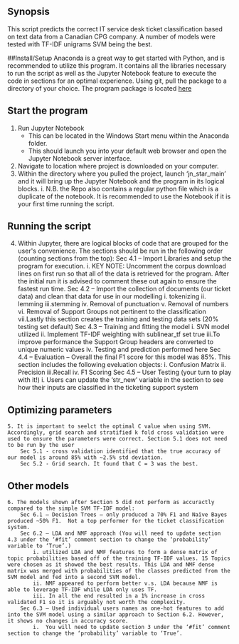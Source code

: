 ## Synopsis
This script predicts the correct IT service desk ticket classification based on text data from a Canadian CPG company.
A number of models were tested with TF-IDF unigrams SVM being the best.

##Install/Setup
Anaconda is a great way to get started with Python, and is recommended to utilize this program.  It contains all the libraries necessary to run the script as well as the Jupyter Notebook feature to execute the code in sections for an optimal experience.
Using git, pull the package to a directory of your choice.  The program package is located [here](https://github.com/mattbitter/CS410_TicketClassification/)

## Start the program
1. Run Jupyter Notebook
	*  This can be located in the Windows Start menu within the Anaconda folder.
	*  This should launch you into your default web browser and open the Jupyter Notebook server interface.
2. Navigate to location where project is downloaded on your computer.
3. Within the directory where you pulled the project, launch ‘jn_star_main’ and it will bring up the Jupyter Notebook and the program in its logical blocks.
	i. N.B. the Repo also contains a regular python file which is a duplicate of the notebook. It is recommended to use the Notebook if it is your first time running the script.

## Running the script
4. Within Jupyter, there are logical blocks of code that are grouped for the user's convenience.  The sections should be run in the following order (counting sections from the top):
	Sec 4.1 – Import Libraries and setup the program for execution.
		i.	KEY NOTE:  Uncomment the corpus download lines on first run so that all of the data is retrieved for the program.  After the initial run it is advised to comment these out again to ensure the fastest run time.
	Sec 4.2 – Import the collection of documents (our ticket data) and clean that data for use in our modelling
		i.  tokenizing
		ii. lemming
		iii.stemming
		iv. Removal of punctuation
		v.  Removal of numbers
		vi. Removal of Support Groups not pertinent to the classification
		vii.Lastly this section creates the training and testing data sets (20% testing set default)
	Sec 4.3 – Training and fitting the model
		i.  SVN model utilized
		ii. Implement TF-IDF weighting with sublinear_tf set true 
		iii.To improve performance the Support Group headers are converted to unique numeric values 
		iv. Testing and prediction performed here
	Sec 4.4 – Evaluation – Overall the final F1 score for this model was 85%.  This section includes the following eveluation objects:
		i.  Confusion Matrix
		ii. Precision
		iii.Recall
		iv. F1 Scoring
	Sec 4.5 – User Testing (your turn to play with it!)
		i.	Users can update the ‘str_new’ variable in the section to see how their inputs are classified in the ticketing support system

## Optimizing parameters
	5. It is important to seelct the optimal C value when using SVM. Accordingly, grid search and stratified k fold cross validation were used to ensure the parameters were correct. Section 5.1 does not need to be run by the user
		Sec 5.1 - cross validation identified that the true accuracy of our model is around 85% with ~2.5% std deviation.
		Sec 5.2 - Grid search. It found that C = 3 was the best.

## Other models
	6. The models shown after Section 5 did not perform as accuractly compared to the simple SVM TF-IDF model:
		Sec 6.1 – Decision Trees – only produced a 70% F1 and Naïve Bayes produced ~50% F1.  Not a top performer for the ticket classification system.
		Sec 6.2 – LDA and NMF approach (You will need to update section 4.3 under the ‘#fit’ comment section to change the ‘probability’ variable to ‘True’.)
			i. utilized LDA and NMF features to form a dense matrix of topic probabilities based off of the training TF-IDF values. 15 Topics were chosen as it showed the best results. This LDA and NMF dense matrix was merged with probabilities of the classes predicted from the SVM model and fed into a second SVM model.
			ii. NMF appeared to perform better v.s. LDA because NMF is able to leverage TF-IDF while LDA only uses TF. 
			iii. In all the end resulted in a 1% increase in cross validated F1 so it is arguably not worth the complexity.
		Sec 6.3 – Used individual users names as one-hot features to add into the SVM model using a similar approach to Section 6.2. However, it shows no changes in accuracy score.
			i.	You will need to update section 3 under the ‘#fit’ comment section to change the ‘probability’ variable to ‘True’.
